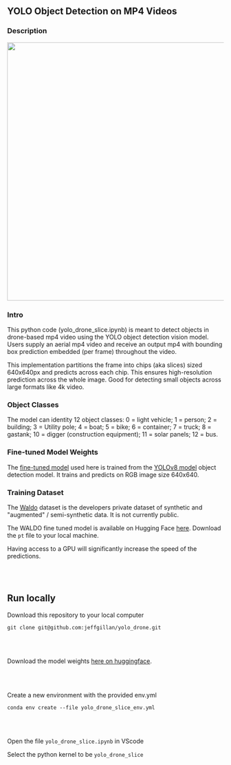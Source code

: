 ## YOLO Object Detection on MP4 Videos
### Description
<img src="/hiker_identify.gif" width=600>

### Intro
This python code (yolo_drone_slice.ipynb) is meant to detect objects in drone-based mp4 video using the YOLO object detection vision model. Users supply an aerial mp4 video and receive an output mp4 with bounding box prediction embedded (per frame) throughout the video. 

This implementation partitions the frame into chips (aka slices) sized 640x640px and predicts across each chip. This ensures high-resolution prediction across the whole image. Good for detecting small objects across large formats like 4k video. 


### Object Classes
The model can identity 12 object classes: 0 = light vehicle; 1 = person; 2 = building; 3 = Utility pole; 4 = boat; 5 = bike; 6 = container; 7 = truck; 8 = gastank; 10 = digger (construction equipment); 11 = solar panels; 12 = bus.


### Fine-tuned Model Weights
The [fine-tuned model](https://huggingface.co/StephanST/WALDO30/resolve/main/WALDO30_yolov8m_640x640.pt?download=true) used here is trained from the [YOLOv8 model](https://yolov8.com/) object detection model. It trains and predicts on RGB image size 640x640.  

### Training Dataset
The [Waldo](https://huggingface.co/StephanST/WALDO30) dataset is the developers private dataset of synthetic and "augmented" / semi-synthetic data. It is not currently public.

 




The WALDO fine tuned model is available on Hugging Face [here](https://huggingface.co/StephanST/WALDO30/resolve/main/WALDO30_yolov8m_640x640.pt?download=true). Download the `pt` file to your local machine. 

Having access to a GPU will significantly increase the speed of the predictions.

<br>
<br>

## Run locally

Download this repository to your local computer

`git clone git@github.com:jeffgillan/yolo_drone.git`

<br>
<br>

Download the model weights [here on huggingface](https://huggingface.co/StephanST/WALDO30/resolve/main/WALDO30_yolov8m_640x640.pt?download=true).

<br>
<br>

Create a new environment with the provided env.yml

`conda env create --file yolo_drone_slice_env.yml`


<br>
<br>

Open the file `yolo_drone_slice.ipynb` in VScode 

Select the python kernel to be `yolo_drone_slice`

